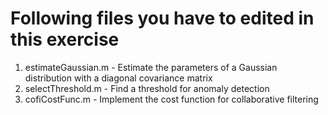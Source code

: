 # Following files you have to edited in this exercise

1. estimateGaussian.m - Estimate the parameters of a Gaussian distribution with a diagonal covariance matrix
2. selectThreshold.m - Find a threshold for anomaly detection
3. cofiCostFunc.m - Implement the cost function for collaborative filtering